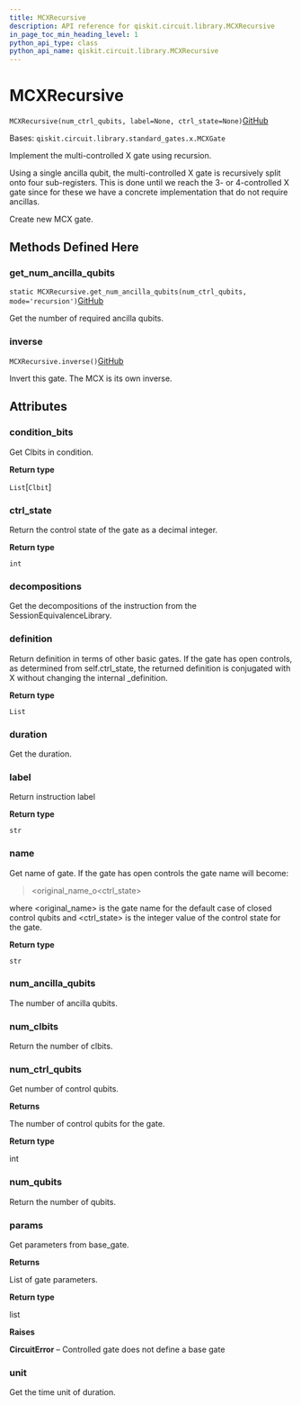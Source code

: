 ```yaml
---
title: MCXRecursive
description: API reference for qiskit.circuit.library.MCXRecursive
in_page_toc_min_heading_level: 1
python_api_type: class
python_api_name: qiskit.circuit.library.MCXRecursive
---
```


# MCXRecursive

<span id="qiskit.circuit.library.MCXRecursive" />

`MCXRecursive(num_ctrl_qubits, label=None, ctrl_state=None)`[GitHub](https://github.com/qiskit/qiskit/tree/stable/0.20/qiskit/circuit/library/standard_gates/x.py "view source code")

Bases: `qiskit.circuit.library.standard_gates.x.MCXGate`

Implement the multi-controlled X gate using recursion.

Using a single ancilla qubit, the multi-controlled X gate is recursively split onto four sub-registers. This is done until we reach the 3- or 4-controlled X gate since for these we have a concrete implementation that do not require ancillas.

Create new MCX gate.

## Methods Defined Here

### get\_num\_ancilla\_qubits

<span id="qiskit.circuit.library.MCXRecursive.get_num_ancilla_qubits" />

`static MCXRecursive.get_num_ancilla_qubits(num_ctrl_qubits, mode='recursion')`[GitHub](https://github.com/qiskit/qiskit/tree/stable/0.20/qiskit/circuit/library/standard_gates/x.py "view source code")

Get the number of required ancilla qubits.

### inverse

<span id="qiskit.circuit.library.MCXRecursive.inverse" />

`MCXRecursive.inverse()`[GitHub](https://github.com/qiskit/qiskit/tree/stable/0.20/qiskit/circuit/library/standard_gates/x.py "view source code")

Invert this gate. The MCX is its own inverse.

## Attributes

<span id="qiskit.circuit.library.MCXRecursive.condition_bits" />

### condition\_bits

Get Clbits in condition.

**Return type**

`List`\[`Clbit`]

<span id="qiskit.circuit.library.MCXRecursive.ctrl_state" />

### ctrl\_state

Return the control state of the gate as a decimal integer.

**Return type**

`int`

<span id="qiskit.circuit.library.MCXRecursive.decompositions" />

### decompositions

Get the decompositions of the instruction from the SessionEquivalenceLibrary.

<span id="qiskit.circuit.library.MCXRecursive.definition" />

### definition

Return definition in terms of other basic gates. If the gate has open controls, as determined from self.ctrl\_state, the returned definition is conjugated with X without changing the internal \_definition.

**Return type**

`List`

<span id="qiskit.circuit.library.MCXRecursive.duration" />

### duration

Get the duration.

<span id="qiskit.circuit.library.MCXRecursive.label" />

### label

Return instruction label

**Return type**

`str`

<span id="qiskit.circuit.library.MCXRecursive.name" />

### name

Get name of gate. If the gate has open controls the gate name will become:

> \<original\_name\_o\<ctrl\_state>

where \<original\_name> is the gate name for the default case of closed control qubits and \<ctrl\_state> is the integer value of the control state for the gate.

**Return type**

`str`

<span id="qiskit.circuit.library.MCXRecursive.num_ancilla_qubits" />

### num\_ancilla\_qubits

The number of ancilla qubits.

<span id="qiskit.circuit.library.MCXRecursive.num_clbits" />

### num\_clbits

Return the number of clbits.

<span id="qiskit.circuit.library.MCXRecursive.num_ctrl_qubits" />

### num\_ctrl\_qubits

Get number of control qubits.

**Returns**

The number of control qubits for the gate.

**Return type**

int

<span id="qiskit.circuit.library.MCXRecursive.num_qubits" />

### num\_qubits

Return the number of qubits.

<span id="qiskit.circuit.library.MCXRecursive.params" />

### params

Get parameters from base\_gate.

**Returns**

List of gate parameters.

**Return type**

list

**Raises**

**CircuitError** – Controlled gate does not define a base gate

<span id="qiskit.circuit.library.MCXRecursive.unit" />

### unit

Get the time unit of duration.

